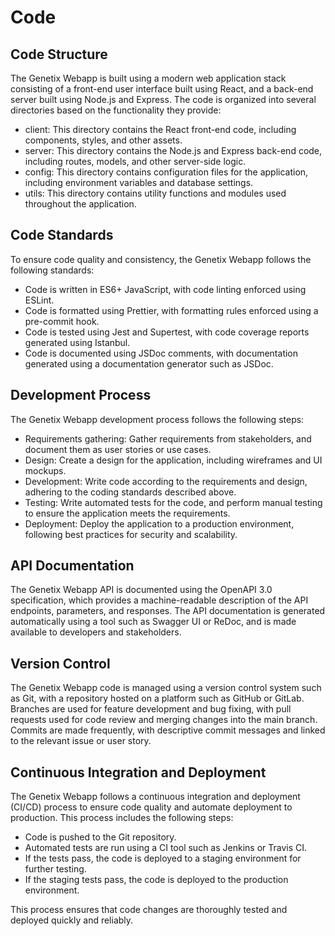 
# Code

## Code Structure 

The Genetix Webapp is built using a modern web application stack consisting of a front-end user interface built using React, and a back-end server built using Node.js and Express. The code is organized into several directories based on the functionality they provide: 

* client: This directory contains the React front-end code, including components, styles, and other assets.
* server: This directory contains the Node.js and Express back-end code, including routes, models, and other server-side logic.
* config: This directory contains configuration files for the application, including environment variables and database settings.
* utils: This directory contains utility functions and modules used throughout the application. 

## Code Standards 

To ensure code quality and consistency, the Genetix Webapp follows the following standards: 

* Code is written in ES6+ JavaScript, with code linting enforced using ESLint.
* Code is formatted using Prettier, with formatting rules enforced using a pre-commit hook.
* Code is tested using Jest and Supertest, with code coverage reports generated using Istanbul.
* Code is documented using JSDoc comments, with documentation generated using a documentation generator such as JSDoc. 

## Development Process 

The Genetix Webapp development process follows the following steps: 

* Requirements gathering: Gather requirements from stakeholders, and document them as user stories or use cases.
* Design: Create a design for the application, including wireframes and UI mockups.
* Development: Write code according to the requirements and design, adhering to the coding standards described above.
* Testing: Write automated tests for the code, and perform manual testing to ensure the application meets the requirements.
* Deployment: Deploy the application to a production environment, following best practices for security and scalability. 

## API Documentation 

The Genetix Webapp API is documented using the OpenAPI 3.0 specification, which provides a machine-readable description of the API endpoints, parameters, and responses. The API documentation is generated automatically using a tool such as Swagger UI or ReDoc, and is made available to developers and stakeholders. 

## Version Control 

The Genetix Webapp code is managed using a version control system such as Git, with a repository hosted on a platform such as GitHub or GitLab. Branches are used for feature development and bug fixing, with pull requests used for code review and merging changes into the main branch. Commits are made frequently, with descriptive commit messages and linked to the relevant issue or user story. 

## Continuous Integration and Deployment 

The Genetix Webapp follows a continuous integration and deployment (CI/CD) process to ensure code quality and automate deployment to production. This process includes the following steps: 

* Code is pushed to the Git repository.
* Automated tests are run using a CI tool such as Jenkins or Travis CI.
* If the tests pass, the code is deployed to a staging environment for further testing.
* If the staging tests pass, the code is deployed to the production environment. 

This process ensures that code changes are thoroughly tested and deployed quickly and reliably. 